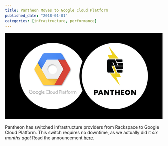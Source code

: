 ```yaml
---
title: Pantheon Moves to Google Cloud Platform
published_date: "2018-01-01"
categories: [infrastructure, performance]
---
```

![GCP and Pantheon Logo](../images/gcp.png)

Pantheon has switched infrastructure providers from Rackspace to Google Cloud Platform. This switch requires no downtime, as we actually did it *six months ago*! Read the announcement [here](https://pantheon.io/blog/pantheon-moves-google-cloud-platform).
